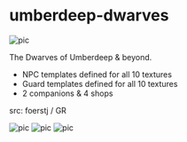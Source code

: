 # umberdeep-dwarves

![pic](pic.jpg)

The Dwarves of Umberdeep & beyond.
- NPC templates defined for all 10 textures
- Guard templates defined for all 10 textures
- 2 companions & 4 shops

src: foerstj / GR

![pic](pic2.jpg)
![pic](pic3.jpg)
![pic](pic4.jpg)

